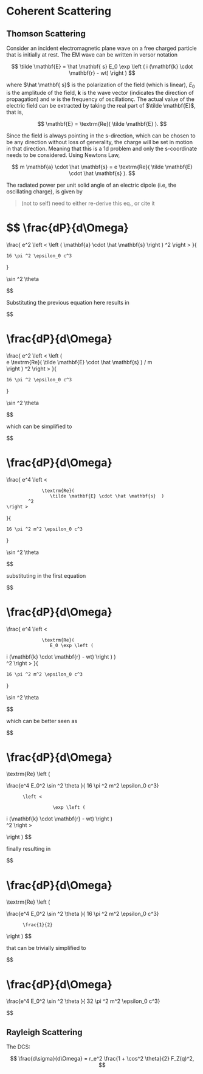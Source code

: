 # Coherent Scattering

## Thomson Scattering

Consider an incident electromagnetic plane wave on a free charged particle that is initially at rest. The EM wave can be written in versor notation

$$
\tilde \mathbf{E} = \hat \mathbf{ s} E_0 \exp \left ( 
i (\mathbf{k} \cdot \mathbf{r} - wt)
\right )
$$

where $\hat \mathbf{ s}$ is the polarization of the field (which is linear), $E_0$ is the amplitude of the field, $\mathbf{k}$ is the wave vector (indicates the direction of propagation) and $w$ is the frequency of oscillationç. The actual value of the electric field can be extracted by taking the real part of $\tilde \mathbf{E}$, that is,

$$
\mathbf{E} = \textrm{Re}(
    \tilde \mathbf{E}
).
$$

Since the field is always pointing in the s-direction, which can be chosen to be any direction without loss of generality, the charge will be set in motion in that direction. Meaning that this is a 1d problem and only the s-coordinate needs to be considered. Using Newtons Law,

$$
m  \mathbf{a} \cdot \hat \mathbf{s} = e \textrm{Re}(
    \tilde \mathbf{E} \cdot \hat \mathbf{s}
).
$$

The radiated power per unit solid angle of an electric dipole (i.e, the oscillating charge), is given by 

> (not to self) need to either re-derive this eq., or cite it

$$
\frac{dP}{d\Omega}
=
\frac{
    e^2 \left < 
       \left (  \mathbf{a} \cdot \hat \mathbf{s} \right ) ^2
    \right >
}{

    16 \pi ^2 \epsilon_0 c^3
}

\sin ^2 \theta       

$$

Substituting the previous equation here results in

$$

\frac{dP}{d\Omega}
=
\frac{
    e^2 \left < 
          \left (  
                e \textrm{Re}(
                    \tilde \mathbf{E} \cdot \hat \mathbf{s} ) / m         
           \right ) ^2
    \right >
}{

    16 \pi ^2 \epsilon_0 c^3
}

\sin ^2 \theta       

$$

which can be simplified to

$$

\frac{dP}{d\Omega}
=
\frac{
    e^4 \left < 
          
                 \textrm{Re}(
                    \tilde \mathbf{E} \cdot \hat \mathbf{s}  )          
            ^2
    \right >
}{

    16 \pi ^2 m^2 \epsilon_0 c^3
}

\sin ^2 \theta       

$$

substituting in the first equation

$$

\frac{dP}{d\Omega}
=
\frac{
    e^4 \left < 
          
                 \textrm{Re}(
                    E_0 \exp \left ( 
i (\mathbf{k} \cdot \mathbf{r} - wt)
\right ) )          
            ^2
    \right >
}{

    16 \pi ^2 m^2 \epsilon_0 c^3
}

\sin ^2 \theta       

$$

which can be better seen as


$$

\frac{dP}{d\Omega}
=

\textrm{Re} \left (


    
\frac{e^4 E_0^2 \sin ^2 \theta   }{    16 \pi ^2 m^2 \epsilon_0 c^3}

          \left <
                 
                     \exp \left ( 
i (\mathbf{k} \cdot \mathbf{r} - wt)
\right )           
            ^2
    \right >


     

\right )
$$

finally resulting in

$$

\frac{dP}{d\Omega}
=

\textrm{Re} \left (


    
\frac{e^4 E_0^2 \sin ^2 \theta   }{    16 \pi ^2 m^2 \epsilon_0 c^3}

          \frac{1}{2}


     

\right )
$$

that can be trivially simplified to


$$

\frac{dP}{d\Omega}
=




    
\frac{e^4 E_0^2 \sin ^2 \theta   }{    32 \pi ^2 m^2 \epsilon_0 c^3}

      


     
$$

## Rayleigh Scattering

The DCS:

$$
        \frac{d\sigma}{d\Omega} 
        =
        r_e^2 \frac{1 + \cos^2 \theta}{2} F_Z(q)^2,
$$